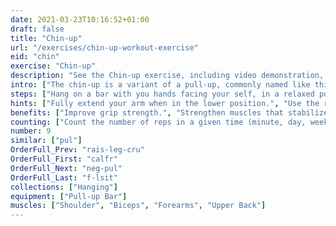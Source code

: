 ```yaml
---
date: 2021-03-23T10:16:52+01:00
draft: false
title: "Chin-up"
url: "/exercises/chin-up-workout-exercise"
eid: "chin"
exercise: "Chin-up"
description: "See the Chin-up exercise, including video demonstration, instructions on how-to perform, benefits, activated body parts and related exercises."
intro: ["The chin-up is a variant of a pull-up, commonly named like this when it is performed with the palm of your hands toward your face.", "Sometimes you will find organizations that use the term pull-up interchangeably to refer to both the overhand and underhand grips. Most typically, chin-up is executed with the palm toward you, and pull-up with the palm facing away."]
steps: ["Hang on a bar with you hands facing your self, in a relaxed position.", "Raise your body until your chin is above the bar.", "Lower yourself back down, in a slow and controlled movement."]
hints: ["Fully extend your arm when in the lower position.", "Use the right form.", "If you cand do the exercise, adopt the assisted form or focus on preparation exercises."]
benefits: ["Improve grip strength.", "Strengthen muscles that stabilize the spine, reducing back-pain risks."]
counting: ["Count the number of reps in a given time (minute, day, week, ...)", "Set a goal for a long period, ensuring daily chin-ups.", "Evaluate progress by the number of consecutive repetitions."]
number: 9
similar: ["pul"]
OrderFull_Prev: "rais-leg-cru"
OrderFull_First: "calfr"
OrderFull_Next: "neg-pul"
OrderFull_Last: "f-lsit"
collections: ["Hanging"]
equipment: ["Pull-up Bar"]
muscles: ["Shoulder", "Biceps", "Forearms", "Upper Back"]
---
```

